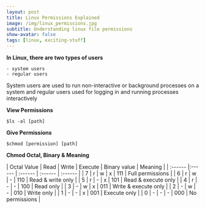 ```yaml
---
layout: post
title: Linux Permissions Explained
image: /img/linux_permissions.jpg
subtitle: Understanding linux file permissions
show-avatar: false
tags: [linux, exciting-stuff]
---
```




**In Linux, there are two types of users**

	- system users 
    - regular users
    
System users are used to run non-interactive or background processes on a system and regular users used for logging in and running processes interactively  
    
    
**View Permissions**
```
$ls -al [path]
```
    
**Give Permissions**
```
$chmod [permission] [path]
```
    
**Chmod Octal, Binary & Meaning**

| Octal Value | Read | Write | Execute | Binary value | Meaning |
| :------ |:------ | :------ | :------ | :------ | 
| 7 | r | w | x | 111 |	Full permissions	|
| 6 | r | w | - | 110 |	Read & write only	|
| 5 | r | - | x | 101 |	Read & execute only	|
| 4 | r | - | - | 100 |	Read only	|
| 3 | - | w | x | 011 |	Write & execute only	|
| 2 | - | w | - | 010 |	Write only	|
| 1 | - | - | x | 001 |	Execute only	|
| 0 | - | - | - | 000 |	No permissions	|